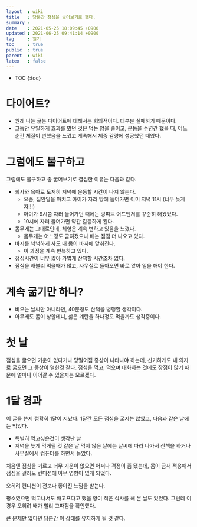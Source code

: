 ```yaml
---
layout  : wiki
title   : 당분간 점심을 굶어보기로 했다. 
summary : 
date    : 2021-05-25 18:09:45 +0900
updated : 2021-06-25 09:41:14 +0900
tag     : 일기
toc     : true
public  : true
parent  : wiki
latex   : false
---
```

* TOC
{:toc}

# 다이어트?

* 원래 나는 굶는 다이어트에 대해서는 회의적이다. 대부분 실패하기 때문이다.
* 그동안 유일하게 효과를 봤던 것은 먹는 양을 줄이고, 운동을 수년간 했을 때, 어느순간 체질이 변했음을 느꼈고 계속해서 체중 감량에 성공했던 때였다.

# 그럼에도 불구하고

그럼에도 불구하고 좀 굶어보기로 결심한 이유는 다음과 같다.
* 회사와 육아로 도저히 저녁에 운동할 시간이 나지 않는다.
	* 요즘, 집안일을 마치고 아이가 자러 방에 들어가면 이미 저녁 11시 (너무 늦게 자!!!)
	* 아이가 9시쯤 자러 들어가던 때에는 링피트 어드벤쳐를 꾸준히 해왔었다.
	* 10시에 자러 들어가면 약간 갈등하게 된다.
* 몸무게는 그대로인데, 체형은 계속 변하고 있음을 느꼈다.
	* 몸무게는 어느정도 굳혀졌으나 배는 점점 더 나오고 있다.
* 바지를 넉넉하게 사도 내 몸이 바지에 맞춰진다.
	* 이 과정을 계속 반복하고 있다.
* 점심시간이 너무 짧아 가볍게 산책할 시간조차 없다.
* 점심을 배불리 먹을때가 많고, 사무실로 돌아오면 바로 앉아 일을 해야 한다. 

# 계속 굶기만 하나?

* 비오는 날씨만 아니라면, 40분정도 산책을 병행할 생각이다.
* 아무래도 몸이 상할테니, 삶은 계란을 하나정도 먹을까도 생각중이다.

# 첫 날

점심을 굶으면 기운이 없다거나 당떨어짐 증상이 나타나야 하는데, 신기하게도 내 의지로 굶으면 그 증상이 덜한것 같다.
점심을 먹고, 먹으며 대화하는 것에도 장점이 많기 때문에 얼마나 이어갈 수 있을지는 모르겠다.

# 1달 경과

이 글을 쓴지 정확히 1달이 지났다. 1달간 모든 점심을 굶지는 않았고, 다음과 같은 날에는 먹었다.
* 특별히 먹고싶은것이 생각난 날
* 저녁을 늦게 먹게될 것 같은 날
먹지 않은 날에는 날씨에 따라 나가서 산책을 하거나 사무실에서 컴퓨터를 하면서 놀았다.

처음엔 점심을 거르고 너무 기운이 없으면 어쩌나 걱정이 좀 됐는데, 몸이 금새 적응해서 점심을 걸러도 컨디션에 아무 영향이 없게 되었다.

오히려 컨디션이 전보다 좋아진 느낌을 받는다.

평소였으면 먹고나서도 배고프다고 했을 양이 적은 식사를 해 본 날도 있었다. 그런데 이 경우 오히려 배가 빨리 고파짐을 확인했다.

큰 문제만 없다면 당분간 이 상태를 유지하게 될 것 같다.
